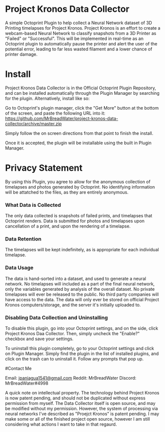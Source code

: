# Project Kronos Data Collector
A simple Octoprint Plugin to help collect a Neural Network dataset of 3D Printing timelapses for Project Kronos. Project Kronos is an effort to create a webcam-based Neural Network to classify snapshots from a 3D Printer as "Failed" or "Successful". This will be implemented in real-time as an Octoprint plugin to automatically pause the printer and alert the user of the potential error, leading to far less wasted filament and a lower chance of printer damage.

# Install
Project Kronos Data Collector is in the Official Octoprint Plugin Repository, and can be installed automatically through the Plugin Manager by searching for the plugin. Alternatively, install like so:

Go to Octoprint's plugin manager, click the "Get More" button at the bottom of the screen, and paste the following URL into it: https://github.com/MrBreadWater/project-kronos-data-collector/archive/master.zip

Simply follow the on screen directions from that point to finish the install.

Once it is accepted, the plugin will be installable using the built in Plugin Manager.
<br>
# Privacy Statement

By using this Plugin, you agree to allow for the anonymous collection of timelapses and photos generated by Octoprint. No identifying information will be attatched to the files, as they are entirely anonymous.

### What Data is Collected

The only data collected is snapshots of failed prints, and timelapses that Octoprint renders. Data is submitted for photos and timelapses upon cancellation of a print, and upon the rendering of a timelapse.

### Data Retention

The timelapses will be kept indefinitely, as is appropriate for each individual timelapse.

### Data Usage

The data is hand-sorted into a dataset, and used to generate a neural network. No timelapses will included as a part of the final neural network, only the variables generated by analysis of the overall dataset. No private timelapses will ever be released to the public. No third party companies will have access to the data. The data will only ever be stored on official Project Kronos computers/storage, and the server it's initially uploaded to.

### Disabling Data Collection and Uninstalling

To disable this plugin, go into your Octoprint settings, and on the side, click Project Kronos Daa Collector. Then, simply uncheck the "Enable?" checkbox and save your settings. 

To uninstall this plugin completely, go to your Octoprint settings and click on Plugin Manager. Simply find the plugin in the list of installed plugins, and click on the trash can to uninstall it. Follow any prompts that pop up.

#Contact Me

Email: jpaniagua1541@gmail.com
Reddit: MrBreadWater
Discord: MrBreadWater#4998


A quick note on intellectual property. The technology behind Project Kronos is now patent pending, and should not be duplicated without express permission from myself. The Data Collector itself is open source, and may be modified without my permission. However, the system of processing via neural networks I've described as "Proejct Kronos" is patent pending. I may make some or all of the finished project open source, however I am still considering what actions I want to take in that regaurd.
